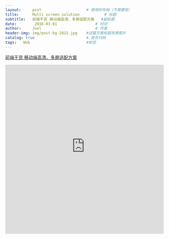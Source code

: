 ```yaml
---
layout:     post   				    # 使用的布局（不需要改）
title:      Multi screen solution			# 标题
subtitle:   前端干货 移动端高清、多屏适配方案   #副标题
date:        2016-03-01 				# 时间
author:     Joel 						# 作者
header-img: img/post-bg-2015.jpg 	#这篇文章标题背景图片
catalog: true 						# 是否归档
tags:	Web							#标签
---
```

<a href="https://mp.weixin.qq.com/s?__biz=MjM5OTkwOTA5Mw==&mid=409460440&idx=1&sn=da9a46bdf1ef6318e12e4a125316286b&chksm=3aa73d520dd0b4442faaf6f8a2025fb1f30bea893a9bb72e5fc6888b57de2ab0aa52b42976b9&mpshare=1&scene=1&srcid=0309jZrFa9dJn8WzohtseYZG&pass_ticket=0lhtCWRx6Ep%2Bgy4kgFSURog96NhACLsmycVb105M67xO34ZN5g8K32tNZO%2Fmx6fn#rd">前端干货 移动端高清、多屏适配方案</a>

<embed width="100%" height="540px" name="plugin" id="plugin" src="https://raw.githubusercontent.com/JoelPub/joelpub.github.io/master/img/blog/2.pdf" type="application/pdf" internalinstanceid="9">